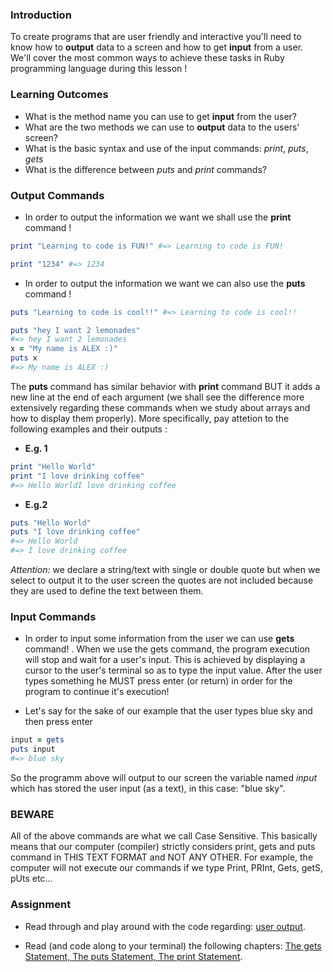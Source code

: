 <!-- This lesson will cover how to output things to the screen in Ruby and how to get input from the user. -->

### Introduction
To create programs that are user friendly and interactive you'll need to know how to **output** data to a screen and how to get **input** from a user. We'll cover the most common ways to achieve these tasks in Ruby programming language during this lesson !

### Learning Outcomes
* What is the method name you can use to get **input** from the user?
* What are the two methods we can use to **output** data to the users' screen?
* What is the basic syntax and use of the input commands: *print*, *puts*, *gets*
* What is the difference between *puts* and *print* commands?


### Output Commands
* In order to output the information we want we shall use the **print** command !	
```ruby
print "Learning to code is FUN!" #=> Learning to code is FUN!
```
```ruby
print "1234" #=> 1234
```

* In order to output the information we want we can also use the **puts** command !	
```ruby
puts "Learning to code is cool!!" #=> Learning to code is cool!!
```
```ruby
puts "hey I want 2 lemonades" 
#=> hey I want 2 lemonades
x = "My name is ALEX :)"
puts x
#=> My name is ALEX :)
```
The **puts** command has similar behavior with **print** command BUT it adds a new line at the end of each argument (we shall see the difference more extensively regarding these commands when we study about arrays and how to display them properly).
More specifically, pay attetion to the following examples and their outputs :

* **E.g. 1**
 ```ruby
print "Hello World"
print "I love drinking coffee"
#=> Hello WorldI love drinking coffee
``` 
 * **E.g.2**
```ruby 
puts "Hello World"
puts "I love drinking coffee"
#=> Hello World
#=> I love drinking coffee
```
*Attention:* we declare a string/text with single or double quote but when we select to output it to the user screen the quotes are not included because they are used to define the text between them.

### Input Commands
* In order to input some information from the user we can use **gets** command!
. When we use the gets command, the program execution will stop and wait for a user's input. This is achieved by displaying a cursor to the user's terminal so as to type the input value. After the user types something he MUST press enter (or return) in order for the program to continue it's execution!

* Let's say for the sake of our example that the user types blue sky and then press enter
```ruby
input = gets   
puts input  
#=> blue sky
```
So the programm above will output to our screen the variable named *input* which has stored the user input (as a text), in this case: "blue sky". 


### BEWARE
All of the above commands are what we call Case Sensitive. This basically means that our computer (compiler) strictly considers print, gets and puts command in THIS TEXT FORMAT  and NOT ANY OTHER. For example, the computer will not execute our commands if we type Print, PRInt,  Gets, getS, pUts etc...


### Assignment
- Read through and play around with the code regarding: [user output](https://www.learnrubyonline.org/en/Hello%2C_World%21). 

- Read (and code along to your terminal) the following chapters: [The gets Statement, The puts Statement, The print Statement](https://www.tutorialspoint.com/ruby/ruby_quick_guide.htm).
